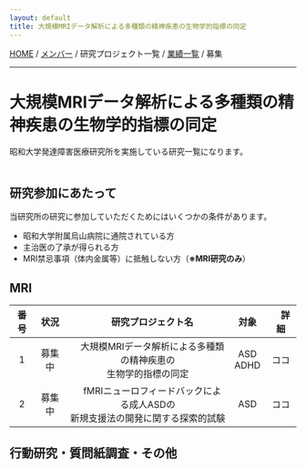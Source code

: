 ```yaml
---
layout: default
title: 大規模MRIデータ解析による多種類の精神疾患の生物学的指標の同定
---
```

[HOME](https://middrshowa.github.io/) / [メンバー](./members.html) / 研究プロジェクト一覧 / [業績一覧](./publications.html) / 募集

---
# 大規模MRIデータ解析による多種類の精神疾患の生物学的指標の同定
昭和大学発達障害医療研究所を実施している研究一覧になります。<br><br>
## 研究参加にあたって
当研究所の研究に参加していただくためにはいくつかの条件があります。
- 昭和大学附属烏山病院に通院されている方
- 主治医の了承が得られる方
- MRI禁忌事項（体内金属等）に抵触しない方（<b>※MRI研究のみ</b>）

## MRI

|  番号  | 状況  |　研究プロジェクト名  | 対象 |　詳細 |
| :-------------: | :-------------: | :-------------: | :-------------: | :-------------: |
|  1  |  募集中 |　大規模MRIデータ解析による多種類の精神疾患の<br>生物学的指標の同定  | ASD<br>ADHD | ココ |
|  2  |  募集中 |　fMRIニューロフィードバックによる成人ASDの<br>新規支援法の開発に関する探索的試験 | ASD | ココ |


## 行動研究・質問紙調査・その他
